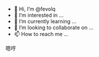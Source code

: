 - 👋 Hi, I’m @fevolq
- 👀 I’m interested in ...
- 🌱 I’m currently learning ...
- 💞️ I’m looking to collaborate on ...
- 📫 How to reach me ...

<!---
fevolq/fevolq is a ✨ special ✨ repository because its `README.md` (this file) appears on your GitHub profile.
You can click the Preview link to take a look at your changes.
--->
嗯哼
